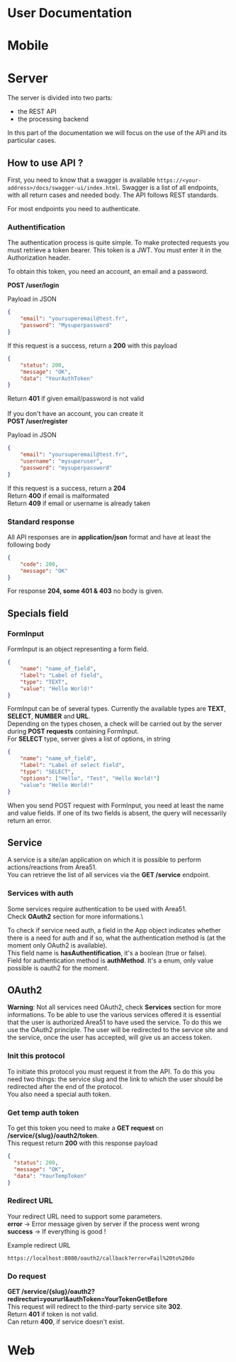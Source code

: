 # User Documentation

# Mobile

# Server
The server is divided into two parts:
- the REST API
- the processing backend

In this part of the documentation we will focus on the use of the API and its particular cases.

## How to use API ?
First, you need to know that a swagger is available `https://<your-address>/docs/swagger-ui/index.html`. Swagger is a list of all endpoints, with all return cases and needed body.
The API follows REST standards.

For most endpoints you need to authenticate.

### Authentification
The authentication process is quite simple. To make protected requests you must retrieve a token bearer.
This token is a JWT. You must enter it in the Authorization header.

To obtain this token, you need an account, an email and a password.

**POST /user/login**

Payload in JSON
```JSON
{
    "email": "yoursuperemail@test.fr",
    "password": "Mysuperpassword"
}
```
If this request is a success, return a **200** with this payload
```JSON
{
    "status": 200,
    "message": "OK",
    "data": "YourAuthToken"
}
```
Return **401** if given email/password is not valid
\
\
If you don't have an account, you can create it\
**POST /user/register**

Payload in JSON
```JSON
{
    "email": "yoursuperemail@test.fr",
    "username": "mysuperuser",
    "password": "mysuperpassword"
}
```
If this request is a success, return a **204**\
Return **400** if email is malformated\
Return **409** if email or username is already taken

### Standard response
All API responses are in **application/json** format and have at least the following body
```JSON
{
    "code": 200,
    "message": "OK"
}
```
For response **204, some 401 & 403** no body is given.

## Specials field

### FormInput
FormInput is an object representing a form field.
```JSON
{
    "name": "name_of_field",
    "label": "Label of field",
    "type": "TEXT",
    "value": "Hello World!"
}
```
FormInput can be of several types. Currently the available types are **TEXT**, **SELECT**, **NUMBER** and **URL**.\
Depending on the types chosen, a check will be carried out by the server during **POST requests** containing FormInput.\
For **SELECT** type, server gives a list of options, in string
```JSON
{
    "name": "name_of_field",
    "label": "Label of select field",
    "type": "SELECT",
    "options": ["Hello", "Test", "Hello World!"]
    "value": "Hello World!"
}
```

When you send POST request with FormInput, you need at least the name and value fields. If one of its two fields is absent, the query will necessarily return an error.

## Service
A service is a site/an application on which it is possible to perform actions/reactions from Area51.\
You can retrieve the list of all services via the **GET /service** endpoint.

### Services with auth
Some services require authentication to be used with Area51.\
Check **OAuth2** section for more informations.\

To check if service need auth, a field in the App object indicates whether there is a need for auth and if so, what the authentication method is (at the moment only OAuth2 is available).\
This field name is **hasAuthentification**, it's a boolean (true or false).\
Field for authentication method is **authMethod**. It's a enum, only value possible is oauth2 for the moment.

## OAuth2
**Warning**: Not all services need OAuth2, check **Services** section for more informations.
To be able to use the various services offered it is essential that the user is authorized Area51 to have used the service. To do this we use the OAuth2 principle. The user will be redirected to the service site and the service, once the user has accepted, will give us an access token.

### Init this protocol
To initiate this protocol you must request it from the API. To do this you need two things: the service slug and the link to which the user should be redirected after the end of the protocol.\
You also need a special auth token.

### Get temp auth token
To get this token you need to make a **GET request** on **/service/{slug}/oauth2/token**.\
This request return **200** with this response payload
```JSON
{
  "status": 200,
  "message": "OK",
  "data": "YourTempToken"
}
```

### Redirect URL
Your redirect URL need to support some parameters.\
**error** -> Error message given by server if the process went wrong\
**success** -> If everything is good !

Example redirect URL
```
https://localhost:8080/oauth2/callback?error=Fail%20to%20do
```

### Do request
**GET /service/{slug}/oauth2?redirecturi=yoururl&authToken=YourTokenGetBefore**\
This request will redirect to the third-party service site **302**.\
Return **401** if token is not valid.\
Can return **400**, if service doesn't exist.

# Web

